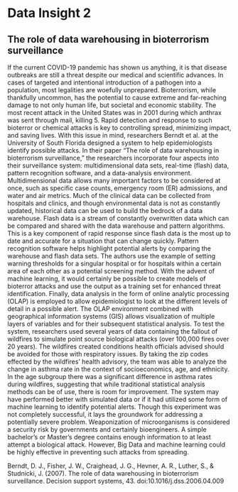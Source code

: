  # Data Insight 2
 
 ## The role of data warehousing in bioterrorism surveillance 
 
 If the current COVID-19 pandemic has shown us anything, it is that disease outbreaks are still a threat despite our medical and scientific advances. In cases of targeted and intentional introduction of a pathogen into a population, most legalities are woefully unprepared. Bioterrorism, while thankfully uncommon, has the potential to cause extreme and far-reaching damage to not only human life, but societal and economic stability. The most recent attack in the United States was in 2001 during which anthrax was sent through mail, killing 5. Rapid detection and response to such bioterror or chemical attacks is key to controlling spread, minimizing impact, and saving lives. With this issue in mind, researchers Berndt et al. at the University of South Florida designed a system to help epidemiologists identify possible attacks.
	In their paper “The role of data warehousing in bioterrorism surveillance,” the researchers incorporate four aspects into their surveillance system: multidimensional data sets, real-time (flash) data, pattern recognition software, and a data-analysis environment. Multidimensional data allows many important factors to be considered at once, such as specific case counts, emergency room (ER) admissions, and water and air metrics. Much of the clinical data can be collected from hospitals and clinics, and though environmental data is not as constantly updated, historical data can be used to build the bedrock of a data warehouse. Flash data is a stream of constantly overwritten data which can be compared and shared with the data warehouse and pattern algorithms. This is a key component of rapid response since flash data is the most up to date and accurate for a situation that can change quickly. Pattern recognition software helps highlight potential alerts by comparing the warehouse and flash data sets. The authors use the example of setting warning thresholds for a singular hospital or for hospitals within a certain area of each other as a potential screening method. With the advent of machine learning, it would certainly be possible to create models of bioterror attacks and use the output as a training set for enhanced threat identification. Finally, data analysis in the form of online analytic processing (OLAP) is employed to allow epidemiologist to look at the different levels of detail in a possible alert. The OLAP environment combined with geographical information systems (GIS) allows visualization of multiple layers of variables and for their subsequent statistical analysis. To test the system, researchers used several years of data containing the fallout of wildfires to simulate point source biological attacks (over 100,000 fires over 20 years). The wildfires created conditions health officials advised should be avoided for those with respiratory issues. By taking the zip codes effected by the wildfires’ health advisory, the team was able to analyze the change in asthma rate in the context of socioeconomics, age, and ethnicity. In the age subgroup there was a significant difference in asthma rates during wildfires, suggesting that while traditional statistical analysis methods can be of use, there is room for improvement. The system may have performed better with simulated data or if it had utilized some form of machine learning to identify potential alerts.
	Though this experiment was not completely successful, it lays the groundwork for addressing a potentially severe problem. Weaponization of microorganisms is considered a security risk by governments and certainly bioengineers. A simple bachelor’s or Master’s degree contains enough information to at least attempt a biological attack. However, Big Data and machine learning could be highly effective in preventing such attacks from spreading.

Berndt, D. J., Fisher, J. W., Craighead, J. G., Hevner, A. R., Luther, S., & Studnicki, J. (2007). The role of data warehousing in bioterrorism surveillance. Decision support systems, 43. doi:10.1016/j.dss.2006.04.009

